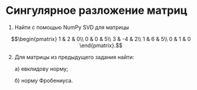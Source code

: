 # Сингулярное разложение матриц
1. Найти с помощью NumPy SVD для матрицы

$$\begin{pmatrix}
1 & 2 & 0\\ 
0 & 0 & 5\\ 
3 & -4 & 2\\ 
1 & 6 & 5\\ 
0 & 1 & 0
\end{pmatrix}.$$


2. Для матрицы из предыдущего задания найти:

    а) евклидову норму;
    
    б) норму Фробениуса.

